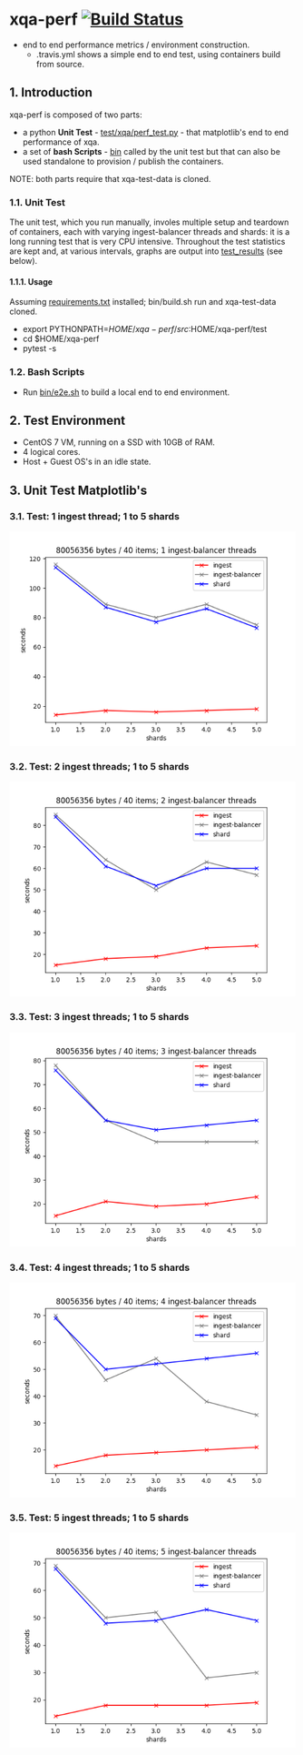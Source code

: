 # xqa-perf [![Build Status](https://travis-ci.org/jameshnsears/xqa-perf.svg?branch=master)](https://travis-ci.org/jameshnsears/xqa-perf) 
* end to end performance metrics / environment construction.
    * .travis.yml shows a simple end to end test, using containers build from source.

## 1. Introduction
xqa-perf is composed of two parts:
* a python **Unit Test** - [test/xqa/perf_test.py](test/xqa/perf_test.py) - that matplotlib's end to end performance of xqa.
* a set of **bash Scripts** - [bin](bin) called by the unit test but that can also be used standalone to provision / publish the containers.

NOTE: both parts require that xqa-test-data is cloned.

### 1.1. Unit Test
The unit test, which you run manually, involes multiple setup and teardown of containers, each with varying ingest-balancer threads and shards: it is a long running test that is very CPU intensive. Throughout the test statistics are kept and, at various intervals, graphs are output into [test_results](test_results) (see below).

#### 1.1.1. Usage
Assuming [requirements.txt](requirements.txt) installed; bin/build.sh run and xqa-test-data cloned.

* export PYTHONPATH=$HOME/xqa-perf/src:$HOME/xqa-perf/test
* cd $HOME/xqa-perf
* pytest -s

### 1.2. Bash Scripts
* Run [bin/e2e.sh](bin/e2e.sh) to build a local end to end environment.

## 2. Test Environment
* CentOS 7 VM, running on a SSD with 10GB of RAM.
* 4 logical cores.
* Host + Guest OS's in an idle state.

## 3. Unit Test Matplotlib's

### 3.1. Test: 1 ingest thread; 1 to 5 shards
![Test A](test_results/1_5.png)

### 3.2. Test: 2 ingest threads; 1 to 5 shards
![Test B](test_results/2_5.png)

### 3.3. Test: 3 ingest threads; 1 to 5 shards
![Test B](test_results/3_5.png)

### 3.4. Test: 4 ingest threads; 1 to 5 shards
![Test B](test_results/4_5.png)

### 3.5. Test: 5 ingest threads; 1 to 5 shards
![Test B](test_results/5_5.png)
